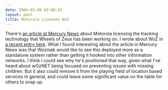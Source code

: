 ```yaml
---
date: 2004-01-09 02:08:43
layout: post
title: Motorola Licenses WoZ
---
```


There's [an article at Mercury News](http://www.mercurynews.com/mld/mercurynews/business/7659999.htm?template=contentModules/printstory.jsp) about Motorola licensing the tracking technology that Wheels of Zeus has been working on. I wrote about WoZ in [a recent entry here](http://www.bitsplitter.net/blog/index.php?p=79). What I found interesting about the article in Mercury News was that Wozniak would like to see this deployed more as a standalone system rather than getting it hooked into other information networks. I think I could see why he's positioned that way, given what I've heard about wOzNET being focused on preventing issues with missing children. But it also could remove it from the playing field of location based services in general, and could leave some significant value on the table for others to snap up.
